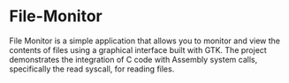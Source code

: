 # File-Monitor
File Monitor is a simple application that allows you to monitor and view the contents of files using a graphical interface built with GTK. The project demonstrates the integration of C code with Assembly system calls, specifically the read syscall, for reading files.

